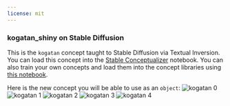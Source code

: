 ```yaml
---
license: mit
---
```

### kogatan_shiny on Stable Diffusion
This is the `kogatan` concept taught to Stable Diffusion via Textual Inversion. You can load this concept into the [Stable Conceptualizer](https://colab.research.google.com/github/huggingface/notebooks/blob/main/diffusers/stable_conceptualizer_inference.ipynb) notebook. You can also train your own concepts and load them into the concept libraries using [this notebook](https://colab.research.google.com/github/huggingface/notebooks/blob/main/diffusers/sd_textual_inversion_training.ipynb).

Here is the new concept you will be able to use as an `object`:
![kogatan 0](https://huggingface.co/sd-concepts-library/kogatan-shiny/resolve/main/concept_images/0.jpeg)
![kogatan 1](https://huggingface.co/sd-concepts-library/kogatan-shiny/resolve/main/concept_images/1.jpeg)
![kogatan 2](https://huggingface.co/sd-concepts-library/kogatan-shiny/resolve/main/concept_images/2.jpeg)
![kogatan 3](https://huggingface.co/sd-concepts-library/kogatan-shiny/resolve/main/concept_images/3.jpeg)
![kogatan 4](https://huggingface.co/sd-concepts-library/kogatan-shiny/resolve/main/concept_images/4.jpeg)

